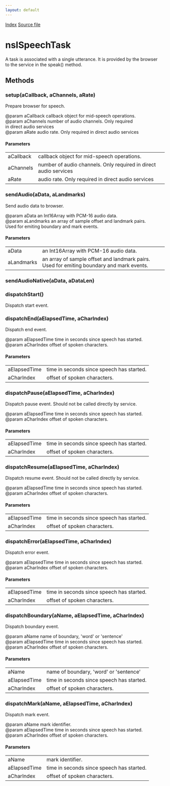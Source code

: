 ```yaml
---
layout: default
---
```

<div id='links'><a href="../index.html">Index</a>
<a href="http://dxr.mozilla.org/mozilla-central/source/dom/media/webspeech/synth/nsISpeechService.idl">Source file</a>
</div>

# nsISpeechTask #
  
A task is associated with a single utterance. It is provided by the browser  
to the service in the speak() method.  
  

## Methods ##

### setup(aCallback, aChannels, aRate) ###
  
Prepare browser for speech.  
  
@param aCallback callback object for mid-speech operations.  
@param aChannels number of audio channels. Only required  
                   in direct audio services  
@param aRate     audio rate. Only required in direct audio services  
  

#### Parameters ####

<table>

<tr>
<td>aCallback</td>
<td>callback object for mid-speech operations.  
</td>
</tr>

<tr>
<td>aChannels</td>
<td>number of audio channels. Only required  
                   in direct audio services  
</td>
</tr>

<tr>
<td>aRate</td>
<td>audio rate. Only required in direct audio services  
</td>
</tr>

</table>

### sendAudio(aData, aLandmarks) ###
  
Send audio data to browser.  
  
@param aData     an Int16Array with PCM-16 audio data.  
@param aLandmarks an array of sample offset and landmark pairs.  
                    Used for emiting boundary and mark events.  
  

#### Parameters ####

<table>

<tr>
<td>aData</td>
<td>an Int16Array with PCM-16 audio data.  
</td>
</tr>

<tr>
<td>aLandmarks</td>
<td>an array of sample offset and landmark pairs.  
                    Used for emiting boundary and mark events.  
</td>
</tr>

</table>

### sendAudioNative(aData, aDataLen) ###

### dispatchStart() ###
  
Dispatch start event.  
  

### dispatchEnd(aElapsedTime, aCharIndex) ###
  
Dispatch end event.  
  
@param aElapsedTime time in seconds since speech has started.  
@param aCharIndex   offset of spoken characters.  
  

#### Parameters ####

<table>

<tr>
<td>aElapsedTime</td>
<td>time in seconds since speech has started.  
</td>
</tr>

<tr>
<td>aCharIndex</td>
<td>offset of spoken characters.  
</td>
</tr>

</table>

### dispatchPause(aElapsedTime, aCharIndex) ###
  
Dispatch pause event. Should not be called directly by service.  
  
@param aElapsedTime time in seconds since speech has started.  
@param aCharIndex   offset of spoken characters.  
  

#### Parameters ####

<table>

<tr>
<td>aElapsedTime</td>
<td>time in seconds since speech has started.  
</td>
</tr>

<tr>
<td>aCharIndex</td>
<td>offset of spoken characters.  
</td>
</tr>

</table>

### dispatchResume(aElapsedTime, aCharIndex) ###
  
Dispatch resume event. Should not be called directly by service.  
  
@param aElapsedTime time in seconds since speech has started.  
@param aCharIndex   offset of spoken characters.  
  

#### Parameters ####

<table>

<tr>
<td>aElapsedTime</td>
<td>time in seconds since speech has started.  
</td>
</tr>

<tr>
<td>aCharIndex</td>
<td>offset of spoken characters.  
</td>
</tr>

</table>

### dispatchError(aElapsedTime, aCharIndex) ###
  
Dispatch error event.  
  
@param aElapsedTime time in seconds since speech has started.  
@param aCharIndex   offset of spoken characters.  
  

#### Parameters ####

<table>

<tr>
<td>aElapsedTime</td>
<td>time in seconds since speech has started.  
</td>
</tr>

<tr>
<td>aCharIndex</td>
<td>offset of spoken characters.  
</td>
</tr>

</table>

### dispatchBoundary(aName, aElapsedTime, aCharIndex) ###
  
Dispatch boundary event.  
  
@param aName        name of boundary, 'word' or 'sentence'  
@param aElapsedTime time in seconds since speech has started.  
@param aCharIndex   offset of spoken characters.  
  

#### Parameters ####

<table>

<tr>
<td>aName</td>
<td>name of boundary, 'word' or 'sentence'  
</td>
</tr>

<tr>
<td>aElapsedTime</td>
<td>time in seconds since speech has started.  
</td>
</tr>

<tr>
<td>aCharIndex</td>
<td>offset of spoken characters.  
</td>
</tr>

</table>

### dispatchMark(aName, aElapsedTime, aCharIndex) ###
  
Dispatch mark event.  
  
@param aName        mark identifier.  
@param aElapsedTime time in seconds since speech has started.  
@param aCharIndex   offset of spoken characters.  
  

#### Parameters ####

<table>

<tr>
<td>aName</td>
<td>mark identifier.  
</td>
</tr>

<tr>
<td>aElapsedTime</td>
<td>time in seconds since speech has started.  
</td>
</tr>

<tr>
<td>aCharIndex</td>
<td>offset of spoken characters.  
</td>
</tr>

</table>

